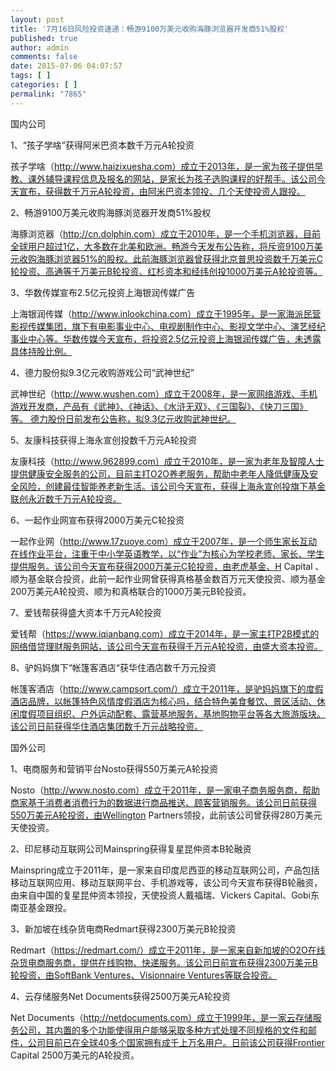 ```yaml
---
layout: post
title: '7月16日风险投资速递：畅游9100万美元收购海豚浏览器开发商51%股权'
published: true
author: admin
comments: false
date: 2015-07-06 04:07:57
tags: [ ]
categories: [ ]
permalink: "7865"
---
```



国内公司 

1、“孩子学啥”获得阿米巴资本数千万元A轮投资

孩子学啥（http://www.haizixuesha.com）成立于2013年，是一家为孩子提供早教、课外辅导课程信息及报名的网站，是家长为孩子选购课程的好帮手。该公司今天宣布，获得数千万元A轮投资，由阿米巴资本领投、几个天使投资人跟投。

2、畅游9100万美元收购海豚浏览器开发商51%股权

海豚浏览器（http://cn.dolphin.com）成立于2010年，是一个手机浏览器，目前全球用户超过1亿，大多数在北美和欧洲。畅游今天发布公告称，将斥资9100万美元收购海豚浏览器51%的股权。此前海豚浏览器曾获得北京普思投资数千万美元C轮投资、高通等千万美元B轮投资、红杉资本和经纬创投1000万美元A轮投资等。

3、华数传媒宣布2.5亿元投资上海银润传媒广告

上海银润传媒（http://www.inlookchina.com）成立于1995年，是一家海派民营影视传媒集团，旗下有电影事业中心、电视剧制作中心、影视文学中心、演艺经纪事业中心等。华数传媒今天宣布，将投资2.5亿元投资上海银润传媒广告，未透露具体持股比例。

4、德力股份拟9.3亿元收购游戏公司“武神世纪”

武神世纪（http://www.wushen.com）成立于2008年，是一家网络游戏、手机游戏开发商，产品有《武神》、《神话》、《水浒无双》、《三国裂》、《快刀三国》等。 德力股份日前发布公告称，拟9.3亿元收购武神世纪。

5、友康科技获得上海永宣创投数千万元A轮投资

友康科技（http://www.962899.com）成立于2010年，是一家为老年及智障人士提供健康安全服务的公司，目前主打O2O养老服务，帮助中老年人降低健康及安全风险，创建最佳智能养老新生活。该公司今天宣布，获得上海永宣创投旗下基金联创永沂数千万元A轮投资。

6、一起作业网宣布获得2000万美元C轮投资

一起作业网（http://www.17zuoye.com）成立于2007年，是一个师生家长互动在线作业平台，注重于中小学英语教学，以“作业”为核心为学校老师、家长、学生提供服务。该公司今天宣布获得2000万美元C轮投资，由老虎基金、H Capital 、顺为基金联合投资，此前一起作业网曾获得真格基金数百万元天使投资、顺为基金200万美元A轮投资、顺为和真格联合的1000万美元B轮投资。

7、爱钱帮获得盛大资本千万元A轮投资

爱钱帮（https://www.iqianbang.com）成立于2014年，是一家主打P2B模式的网络借贷理财服务网站，该公司今天宣布获得千万元A轮投资，由盛大资本投资。

8、驴妈妈旗下“帐篷客酒店“获华住酒店数千万元投资

帐篷客酒店（http://www.campsort.com/）成立于2011年，是驴妈妈旗下的度假酒店品牌，以帐篷特色风情度假酒店为核心吗，结合特色美食餐饮、景区活动、休闲度假项目组织、户外运动配套、露营基地服务、基地购物平台等各大旅游版块。该公司日前获得华住酒店集团数千万元战略投资。

国外公司

1、电商服务和营销平台Nosto获得550万美元A轮投资

Nosto（http://www.nosto.com）成立于2011年，是一家电子商务服务商，帮助商家基于消费者消费行为的数据进行商品推送、顾客营销服务。该公司日前获得550万美元A轮投资，由Wellington Partners领投，此前该公司曾获得280万美元天使投资。

2、印尼移动互联网公司Mainspring获得复星昆仲资本B轮融资

Mainspring成立于2011年，是一家来自印度尼西亚的移动互联网公司，产品包括移动互联网应用、移动互联网平台、手机游戏等，该公司今天宣布获得B轮融资，由来自中国的复星昆仲资本领投，天使投资人戴福瑞、Vickers Capital、Gobi东南亚基金跟投。

3、新加坡在线杂货电商Redmart获得2300万美元B轮投资

Redmart（https://redmart.com/）成立于2011年，是一家来自新加坡的O2O在线杂货电商服务商，提供在线购物、快递服务。该公司日前宣布获得2300万美元B轮投资，由SoftBank Ventures、Visionnaire Ventures等联合投资。

4、云存储服务Net Documents获得2500万美元A轮投资

Net Documents（http://netdocuments.com）成立于1999年，是一家云存储服务公司，其内置的多个功能使得用户能够采取多种方式处理不同规格的文件和邮件，公司目前已在全球40多个国家拥有成千上万名用户。日前该公司获得Frontier Capital 2500万美元的A轮投资。